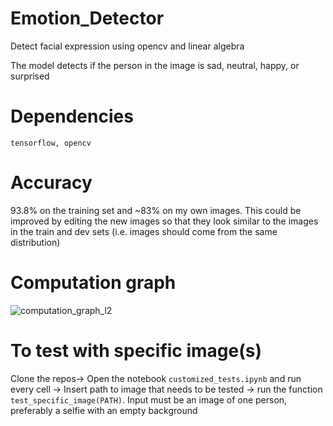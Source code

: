 # Emotion_Detector
Detect facial expression using opencv and linear algebra

The model detects if the person in the image is sad, neutral, happy, or surprised

# Dependencies

`tensorflow, opencv`

# Accuracy

93.8% on the training set and ~83% on my own images. This could be improved by editing the new images so that they look similar to the images in the train and dev sets (i.e. images should come from the same distribution)

# Computation graph

![computation_graph_l2](https://user-images.githubusercontent.com/29159878/45193868-5b942a80-b21e-11e8-8efe-e9062936fe0b.png)

# To test with specific image(s)

Clone the repos-> Open the notebook `customized_tests.ipynb` and run every cell -> Insert path to image that needs to be tested -> run the function `test_specific_image(PATH)`. Input must be an image of one person, preferably a selfie with an empty background


